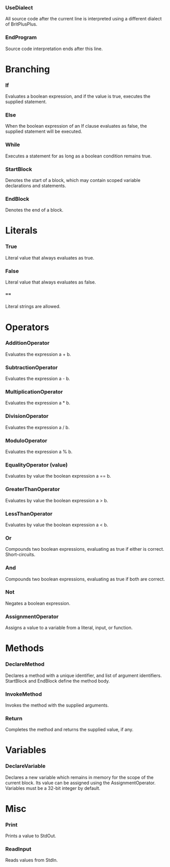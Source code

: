 ### UseDialect
All source code after the current line is interpreted using a different dialect of BritPlusPlus.

### EndProgram
Source code interpretation ends after this line.

# Branching

### If
Evaluates a boolean expression, and if the value is true, executes the supplied statement.

### Else
When the boolean expression of an If clause evaluates as false, the supplied statement will be executed.

### While
Executes a statement for as long as a boolean condition remains true.

### StartBlock
Denotes the start of a block, which may contain scoped variable declarations and statements.

### EndBlock
Denotes the end of a block.

# Literals

### True
Literal value that always evaluates as true.

### False
Literal value that always evaluates as false.

### ""
Literal strings are allowed.

# Operators

### AdditionOperator
Evaluates the expression a + b.

### SubtractionOperator
Evaluates the expression a - b.

### MultiplicationOperator
Evaluates the expression a * b.

### DivisionOperator
Evaluates the expression a / b.

### ModuloOperator
Evaluates the expression a % b.

### EqualityOperator (value)
Evaluates by value the boolean expression a == b.

### GreaterThanOperator
Evaluates by value the boolean expression a > b.

### LessThanOperator
Evaluates by value the boolean expression a < b.

### Or
Compounds two boolean expressions, evaluating as true if either is correct. Short-circuits.

### And
Compounds two boolean expressions, evaluating as true if both are correct.

### Not
Negates a boolean expression.

### AssignmentOperator
Assigns a value to a variable from a literal, input, or function.

# Methods

### DeclareMethod
Declares a method with a unique identifier, and list of argument identifiers. StartBlock and EndBlock define the method body.

### InvokeMethod
Invokes the method with the supplied arguments.

### Return
Completes the method and returns the supplied value, if any.

# Variables

### DeclareVariable
Declares a new variable which remains in memory for the scope of the current block. Its value can be assigned using the AssignmentOperator. Variables must be a 32-bit integer by default.

# Misc

### Print
Prints a value to StdOut.

### ReadInput
Reads values from StdIn.
